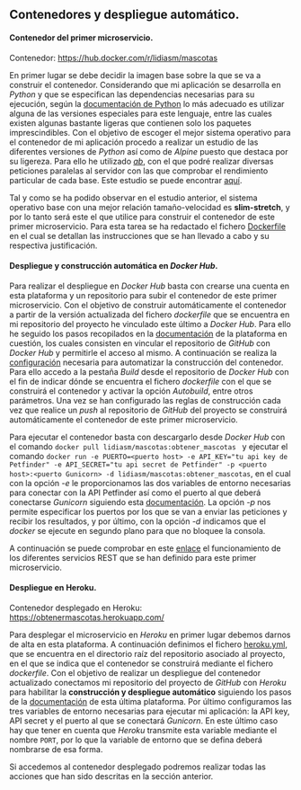 ## Contenedores y despliegue automático.

#### Contenedor del primer microservicio.

Contenedor: https://hub.docker.com/r/lidiasm/mascotas

En primer lugar se debe decidir la imagen base sobre la que se va a construir el contenedor. Considerando que mi aplicación se desarrolla en *Python* y que se especifican las dependencias necesarias para su ejecución, según la [documentación de Python](https://pythonspeed.com/articles/base-image-python-docker-images/) lo más adecuado es utilizar alguna de las versiones especiales para este lenguaje, entre las cuales existen algunas bastante ligeras que contienen solo los paquetes imprescindibles. Con el objetivo de escoger el mejor sistema operativo para el contenedor de mi aplicación procedo a realizar un estudio de las diferentes versiones de *Python* así como de *Alpine* puesto que destaca por su ligereza. Para ello he utilizado [*ab*](https://httpd.apache.org/docs/2.4/programs/ab.html), con el que podré realizar diversas peticiones paralelas al servidor con las que comprobar el rendimiento particular de cada base. Este estudio se puede encontrar [aquí](https://github.com/lidiasm/ProyectoCC/blob/master/docs/estudio_dockers.md).

Tal y como se ha podido observar en el estudio anterior, el sistema operativo base con una mejor relación tamaño-velocidad es **slim-stretch**, y por lo tanto será este el que utilice para construir el contenedor de este primer microservicio. Para esta tarea se ha redactado el fichero [Dockerfile](https://github.com/lidiasm/ProyectoCC/blob/master/Dockerfile) en el cual se detallan las instrucciones que se han llevado a cabo y su respectiva justificación.

#### Despliegue y construcción automática en *Docker Hub*.

Para realizar el despliegue en *Docker Hub* basta con crearse una cuenta en esta plataforma y un repositorio para subir el contenedor de este primer microservicio. Con el objetivo de construir automáticamente el contenedor a partir de la versión actualizada del fichero *dockerfile* que se encuentra en mi repositorio del proyecto he vinculado este último a *Docker Hub*. Para ello he seguido los pasos recopilados en la [documentación](https://docs.docker.com/docker-hub/builds/link-source/) de la plataforma en cuestión, los cuales consisten en vincular el repositorio de *GitHub* con *Docker Hub* y permitirle el acceso al mismo. A continuación se realiza la [configuración](https://docs.docker.com/docker-hub/builds/) necesaria para automatizar la construcción del contenedor. Para ello accedo a la pestaña *Build* desde el repositorio de *Docker Hub* con el fin de indicar dónde se encuentra el fichero *dockerfile* con el que se construirá el contenedor y activar la opción *Autobuild*, entre otros parámetros. Una vez se han configurado las reglas de construcción cada vez que realice un *push* al repositorio de *GitHub* del proyecto se construirá automáticamente el contenedor de este primer microservicio.

Para ejecutar el contenedor basta con descargarlo desde *Docker Hub* con el comando `docker pull lidiasm/mascotas:obtener_mascotas
` y ejecutar el comando `docker run -e PUERTO=<puerto host> -e API_KEY="tu api key de Petfinder" -e API_SECRET="tu api secret de Petfinder" -p <puerto host>:<puerto Gunicorn> -d lidiasm/mascotas:obtener_mascotas`, en el cual con la opción *-e* le proporcionamos las dos variables de entorno necesarias para conectar con la API Petfinder así como el puerto al que deberá conectarse *Gunicorn* siguiendo esta [documentación](https://vsupalov.com/docker-arg-vs-env/). La opción *-p* nos permite especificar los puertos por los que se van a enviar las peticiones y recibir los resultados, y por último, con la opción *-d* indicamos que el *docker* se ejecute en segundo plano para que no bloquee la consola.

A continuación se puede comprobar en este [enlace](https://github.com/lidiasm/ProyectoCC/blob/master/docs/pruebas_rest.md) el funcionamiento de los diferentes servicios REST que se han definido para este primer microservicio.

#### Despliegue en Heroku.

Contenedor desplegado en Heroku: https://obtenermascotas.herokuapp.com/

Para desplegar el microservicio en *Heroku* en primer lugar debemos darnos de alta en esta plataforma. A continuación definimos el fichero [heroku.yml](https://github.com/lidiasm/ProyectoCC/blob/master/heroku.yml), que se encuentra en el directorio raíz del repositorio asociado al proyecto, en el que se indica que el contenedor se construirá mediante el fichero *dockerfile*. Con el objetivo de realizar un despliegue del contenedor actualizado conectamos mi repositorio del proyecto de *GitHub* con *Heroku* para habilitar la **construcción y despliegue automático** siguiendo los pasos de la [documentación](https://devcenter.heroku.com/articles/github-integration#automatic-deploys) de esta última plataforma. Por último configuramos las tres variables de entorno necesarias para ejecutar mi aplicación: la API key, API secret y el puerto al que se conectará *Gunicorn*. En este último caso hay que tener en cuenta que *Heroku* transmite esta variable mediante el nombre `PORT`, por lo que la variable de entorno que se defina deberá nombrarse de esa forma.

Si accedemos al contenedor desplegado podremos realizar todas las acciones que han sido descritas en la sección anterior.